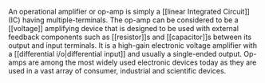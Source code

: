 An operational amplifier or op-amp is simply a [[linear Integrated Circuit]] (IC) having multiple-terminals. The op-amp can be considered to be a [[voltage]] amplifying device that is designed to be used with external feedback components such as [[resistor]]s and [[capacitor]]s between its output and input terminals. It is a high-gain electronic voltage amplifier with a [[differential i/o|differential input]] and usually a single-ended output. Op-amps are among the most widely used electronic devices today as they are used in a vast array of consumer, industrial and scientific devices.